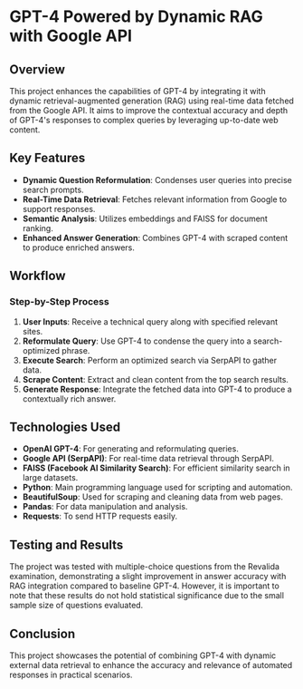 # GPT-4 Powered by Dynamic RAG with Google API

## Overview
This project enhances the capabilities of GPT-4 by integrating it with dynamic retrieval-augmented generation (RAG) using real-time data fetched from the Google API. It aims to improve the contextual accuracy and depth of GPT-4's responses to complex queries by leveraging up-to-date web content.

## Key Features
- **Dynamic Question Reformulation**: Condenses user queries into precise search prompts.
- **Real-Time Data Retrieval**: Fetches relevant information from Google to support responses.
- **Semantic Analysis**: Utilizes embeddings and FAISS for document ranking.
- **Enhanced Answer Generation**: Combines GPT-4 with scraped content to produce enriched answers.

## Workflow
### Step-by-Step Process
1. **User Inputs**: Receive a technical query along with specified relevant sites.
2. **Reformulate Query**: Use GPT-4 to condense the query into a search-optimized phrase.
3. **Execute Search**: Perform an optimized search via SerpAPI to gather data.
4. **Scrape Content**: Extract and clean content from the top search results.
5. **Generate Response**: Integrate the fetched data into GPT-4 to produce a contextually rich answer.

## Technologies Used
- **OpenAI GPT-4**: For generating and reformulating queries.
- **Google API (SerpAPI)**: For real-time data retrieval through SerpAPI.
- **FAISS (Facebook AI Similarity Search)**: For efficient similarity search in large datasets.
- **Python**: Main programming language used for scripting and automation.
- **BeautifulSoup**: Used for scraping and cleaning data from web pages.
- **Pandas**: For data manipulation and analysis.
- **Requests**: To send HTTP requests easily.

## Testing and Results
The project was tested with multiple-choice questions from the Revalida examination, demonstrating a slight improvement in answer accuracy with RAG integration compared to baseline GPT-4. However, it is important to note that these results do not hold statistical significance due to the small sample size of questions evaluated.

## Conclusion
This project showcases the potential of combining GPT-4 with dynamic external data retrieval to enhance the accuracy and relevance of automated responses in practical scenarios.
